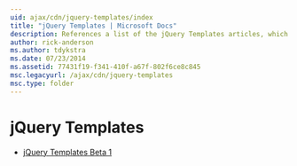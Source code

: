 ```yaml
---
uid: ajax/cdn/jquery-templates/index
title: "jQuery Templates | Microsoft Docs"
description: References a list of the jQuery Templates articles, which provide information about the files that are included in their respective libraries.
author: rick-anderson
ms.author: tdykstra
ms.date: 07/23/2014
ms.assetid: 77431f19-f341-410f-a67f-802f6ce8c845
msc.legacyurl: /ajax/cdn/jquery-templates
msc.type: folder
---
```

# jQuery Templates

- [jQuery Templates Beta 1](cdnjquerytemplatesbeta1.md)

